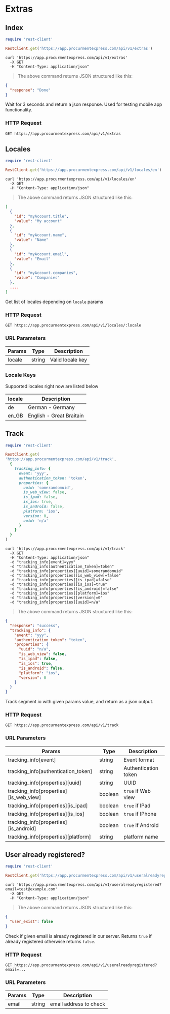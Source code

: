 # Extras

## Index

```ruby
require 'rest-client'

RestClient.get('https://app.procurmentexpress.com/api/v1/extras')
```

```shell
curl 'https://app.procurmentexpress.com/api/v1/extras'
  -X GET
  -H "Content-Type: application/json"
```

> The above command returns JSON structured like this:

```json
{
  "response": "Done"
}
```

Wait for 3 seconds and return a json response. Used for testing mobile app functionality.

### HTTP Request

`GET https://app.procurmentexpress.com/api/v1/extras`





## Locales

```ruby
require 'rest-client'

RestClient.get('https://app.procurmentexpress.com/api/v1/locales/en')
```

```shell
curl 'https://app.procurmentexpress.com/api/v1/locales/en'
  -X GET
  -H "Content-Type: application/json"
```

> The above command returns JSON structured like this:

```json
[
  {
    "id": "myAccount.title",
    "value": "My account"
  },
  {
    "id": "myAccount.name",
    "value": "Name"
  },
  {
    "id": "myAccount.email",
    "value": "Email"
  },
  {
    "id": "myAccount.companies",
    "value": "Companies"
  },
  ....
]
```

Get list of locales depending on `locale` params

### HTTP Request

`GET https://app.procurmentexpress.com/api/v1/locales/:locale`

### URL Parameters

| Params   | Type   | Description      |
| -------- | ------ | -----------      |
| locale   | string | Valid locale key |

### Locale Keys

Supported locales right now are listed below

| locale  | Description              |
| ------- | -----------              |
| de      | German - Germany         |
| en_GB   | English - Great Braitain |



## Track

```ruby
require 'rest-client'

RestClient.get(
'https://app.procurmentexpress.com/api/v1/track',
  {
    tracking_info: {
      event: 'yyy',
      authentication_token: 'token',
      properties: {
        uuid: 'somerandomuid',
        is_web_view: false,
        is_ipad: false,
        is_ios: true,
        is_android: false,
        platform: 'ios',
        version: 0,
        uuid: 'n/a'
      }
    }
  }
)
```

```shell
curl 'https://app.procurmentexpress.com/api/v1/track'
  -X GET
  -H "Content-Type: application/json"
  -d "tracking_info[event]=yyy"
  -d "tracking_info[authentication_token]=token"
  -d "tracking_info[properties][uuid]=somerandomuid"
  -d "tracking_info[properties][is_web_view]=false"
  -d "tracking_info[properties][is_ipad]=false"
  -d "tracking_info[properties][is_ios]=true"
  -d "tracking_info[properties][is_android]=false"
  -d "tracking_info[properties][platform]=ios"
  -d "tracking_info[properties][version]=0"
  -d "tracking_info[properties][uuid]=n/a"
```

> The above command returns JSON structured like this:

```json
{
  "response": "success",
  "tracking_info": {
    "event": "yyy",
    "authentication_token": "token",
    "properties": {
      "uuid": "n/a",
      "is_web_view": false,
      "is_ipad": false,
      "is_ios": true,
      "is_android": false,
      "platform": "ios",
      "version": 0
    }
  }
}
```

Track segment.io with given params value, and return as a json output.

### HTTP Request

`GET https://app.procurmentexpress.com/api/v1/track`

### URL Parameters

| Params                                 | Type     | Description          |
| -------                                | -------- | -----------          |
| tracking_info[event]                   | string   | Event format         |
| tracking_info[authentication_token]    | string   | Authentication token |
| tracking_info[properties][uuid]        | string   | UUID                 |
| tracking_info[properties][is_web_view] | boolean  | `true` if Web view   |
| tracking_info[properties][is_ipad]     | boolean  | `true` if IPad       |
| tracking_info[properties][is_ios]      | boolean  | `true` if IPhone     |
| tracking_info[properties][is_android]  | boolean  | `true` if Android    |
| tracking_info[properties][platform]    | string   | platform name        |


## User already registered?

```ruby
require 'rest-client'

RestClient.get('https://app.procurmentexpress.com/api/v1/useralreadyregistered?email=test@example.com')
```

```shell
curl 'https://app.procurmentexpress.com/api/v1/useralreadyregistered?email=test@example.com'
  -X GET
  -H "Content-Type: application/json"
```

> The above command returns JSON structured like this:

```json
{
  "user_exist": false
}
```

Check if given email is already registered in our server. Returns `true` if
already registered otherwise returns `false`.

### HTTP Request

`GET https://app.procurmentexpress.com/api/v1/useralreadyregistered?email=...`

### URL Parameters

| Params | Type    | Description            |
| ------ | ------- | ----------             |
| email  | string  | email address to check |

